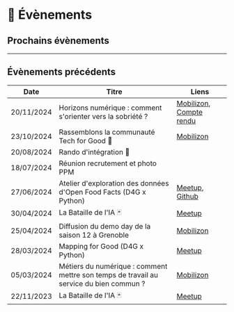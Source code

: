 # 📅 Évènements

## Prochains évènements

___

## Évènements précédents

|Date|Titre|Liens|
|---|---|---|
|20/11/2024|Horizons numérique : comment s'orienter vers la sobriété ?|[Mobilizon](https://mobilizon.fr/events/7ad7b43b-a72e-485e-82bc-fbb0d3323d29), [Compte rendu](https://www.linkedin.com/posts/data-for-good-grenoble_le-20-novembre-on-organisait-une-soir%C3%A9e-activity-7273024600001703937-ugXe)|
|23/10/2024|Rassemblons la communauté Tech for Good 🍻|[Mobilizon](https://mobilizon.fr/events/9c984b05-f578-46fa-a61b-241a68366a8b)|
|20/08/2024|Rando d'intégration 🚶||
|18/07/2024|Réunion recrutement et photo PPM||
|27/06/2024|Atelier d'exploration des données d'Open Food Facts (D4G x Python)|[Meetup](https://www.meetup.com/groupe-dutilisateurs-python-grenoble/events/301484139/), [Github](https://github.com/data-for-good-grenoble/atelier-OFF)|
|30/04/2024|La Bataille de l'IA 🃏|[Meetup](https://www.meetup.com/fr-FR/data-for-good-fr/events/300024640/)|
|25/04/2024|Diffusion du demo day de la saison 12 à Grenoble|[Mobilizon](https://mobilizon.fr/events/5dff7990-9ae8-4139-906e-b0b14d1924f4)|
|28/03/2024|Mapping for Good (D4G x Python)|[Meetup](https://www.meetup.com/fr-FR/groupe-dutilisateurs-python-grenoble/events/299598142/)|
|05/03/2024|Métiers du numérique : comment mettre son temps de travail au service du bien commun ?|[Mobilizon](https://mobilizon.fr/events/4c6b6b4a-a47d-4846-b572-6d1eaa6df988)|
|22/11/2023|La Bataille de l'IA 🃏|[Meetup](https://www.meetup.com/fr-FR/data-for-good-fr/events/296894726/)|
